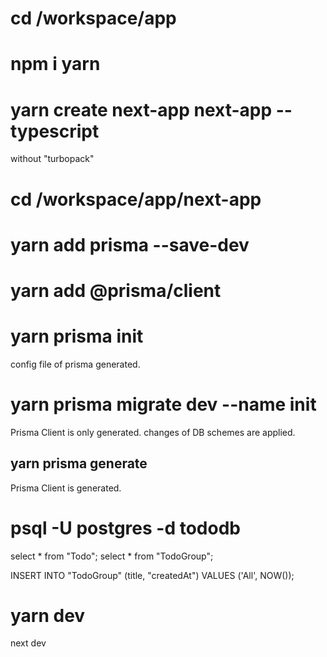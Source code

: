 # cd /workspace/app

# npm i yarn

# yarn create next-app next-app --typescript
without "turbopack"

# cd /workspace/app/next-app

# yarn add prisma --save-dev
# yarn add @prisma/client
# yarn prisma init
config file of prisma generated.
# yarn prisma migrate dev --name init
Prisma Client is only generated.
changes of DB schemes are applied.
## yarn prisma generate
Prisma Client is generated.

# psql -U postgres -d tododb
select * from "Todo";
select * from "TodoGroup";

INSERT INTO "TodoGroup" (title, "createdAt") VALUES ('All', NOW());

# yarn dev
next dev